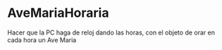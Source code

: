# AveMariaHoraria
Hacer que la PC haga de reloj dando las horas, con el objeto de orar en cada hora un Ave Maria
